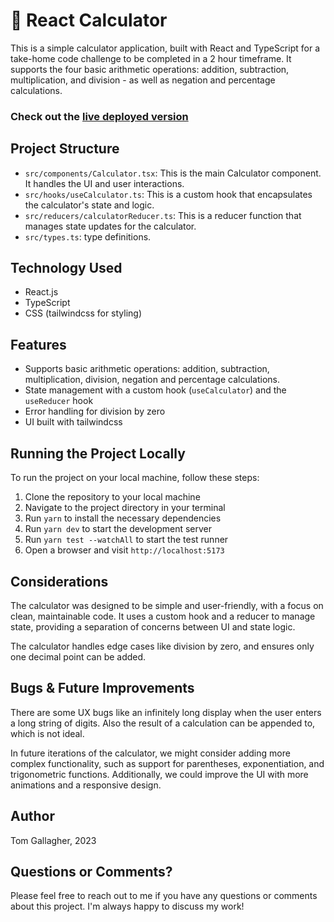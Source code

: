 # 🧮 React Calculator

This is a simple calculator application, built with React and TypeScript for a take-home code challenge to be completed in a 2 hour timeframe. It supports the four basic arithmetic operations: addition, subtraction, multiplication, and division - as well as negation and percentage calculations.

### Check out the [live deployed version](https://64c6b7e8eececd2e917cdafe--eloquent-vacherin-0aa064.netlify.app/)

## Project Structure

- `src/components/Calculator.tsx`: This is the main Calculator component. It handles the UI and user interactions.
- `src/hooks/useCalculator.ts`: This is a custom hook that encapsulates the calculator's state and logic.
- `src/reducers/calculatorReducer.ts`: This is a reducer function that manages state updates for the calculator.
- `src/types.ts`: type definitions.

## Technology Used

- React.js
- TypeScript
- CSS (tailwindcss for styling)

## Features

- Supports basic arithmetic operations: addition, subtraction, multiplication, division, negation and percentage calculations.
- State management with a custom hook (`useCalculator`) and the `useReducer` hook
- Error handling for division by zero
- UI built with tailwindcss

## Running the Project Locally

To run the project on your local machine, follow these steps:

1. Clone the repository to your local machine
2. Navigate to the project directory in your terminal
3. Run `yarn` to install the necessary dependencies
4. Run `yarn dev` to start the development server
5. Run `yarn test --watchAll` to start the test runner
6. Open a browser and visit `http://localhost:5173`

## Considerations

The calculator was designed to be simple and user-friendly, with a focus on clean, maintainable code. It uses a custom hook and a reducer to manage state, providing a separation of concerns between UI and state logic.

The calculator handles edge cases like division by zero, and ensures only one decimal point can be added.

## Bugs & Future Improvements

There are some UX bugs like an infinitely long display when the user enters a long string of digits. Also the result of a calculation can be appended to, which is not ideal.

In future iterations of the calculator, we might consider adding more complex functionality, such as support for parentheses, exponentiation, and trigonometric functions. Additionally, we could improve the UI with more animations and a responsive design.

## Author

Tom Gallagher, 2023

## Questions or Comments?

Please feel free to reach out to me if you have any questions or comments about this project. I'm always happy to discuss my work!
